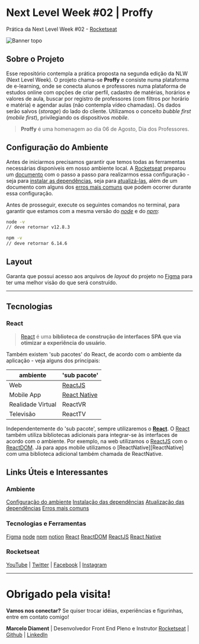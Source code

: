# Next Level Week #02 | Proffy

Prática da Next Level Week #02 - [Rocketseat][Rocketseat]

![Banner topo][Banner topo]

## Sobre o Projeto

Esse repositório contempla a prática proposta na segunda edição da NLW (Next Level Week).
O projeto chama-se **Proffy** e consiste numa plataforma de e-learning, onde se conecta alunos e professores numa plataforma de estudos online com opções de criar perfil, cadastro de matérias, horários e valores de aula, buscar por registro de professores (com filtros por horário e matéria) e agendar aulas (não contempla vídeo chamadas). Os dados serão salvos (_storage_) do lado do cliente. Utilizamos o conceito _bubble first_ (_mobile first_), privilegiando os dispositivos _mobile_.

> **Proffy** é uma homenagem ao dia 06 de Agosto, Dia dos Professores.

## Configuração do Ambiente

Antes de iniciarmos precisamos garantir que temos todas as ferramentas necessárias disponíveis em nosso ambiente local. A [Rocketseat][Rocketseat] preparou um [documento](https://www.notion.so/Configurando-Ambiente-NLW-98a471ad3cb6448284b8ceed31c45767) com o passo a passo para realizarmos essa configuração - seja para [instalar as dependências](https://www.notion.so/Instala-o-3d8bc65b8a0f48249bf3037156eb0a15), seja para [atualizá-las](https://www.notion.so/Atualiza-o-138506d91f2d422da44f5ccd4354186b), além de um documento com alguns dos [erros mais comuns](https://www.notion.so/Tive-problemas-e-agora-7190da61cb234af88e5861d5d2897ad7) que podem ocorrer durante essa configuração.

Antes de prosseguir, execute os seguintes comandos no terminal, para garantir que estamos com a mesma versão do _[node][node]_ e do _[npm][npm]_:

``` sh
node -v
// deve retornar v12.8.3

npm -v
// deve retornar 6.14.6
```

## Layout

Garanta que possui acesso aos arquivos de _layout_ do projeto no [Figma][Figma] para ter uma melhor visão do que será construído.
___

## Tecnologias

### React

> [React][React] é uma **biblioteca de construção de interfaces SPA que via otimizar a experiência do usuário**.

Também existem 'sub pacotes' do React, de acordo com o ambiente da aplicação - veja alguns dos principais:

| ambiente | 'sub pacote' |
| ----- | ----- |
| Web | [ReactJS][ReactJS] |
| Mobile App | [React Native][React Native] |
| Realidade Virtual | ReactVR |
| Televisão | ReactTV |

Independentemente do 'sub pacote', sempre utilizaremos o **[React][React]**. O [React][React] também utiliza bibliotecas adicionais para integrar-se às interfaces de acordo com o ambiente. Por exemplo, na web utilizamos o [ReactJS][ReactJS] com o [ReactDOM][ReactDOM]. Já para apps mobile utilizamos o [ReactNative][ReactNative] com uma biblioteca adicional também chamada de ReactNative.

## Links Úteis e Interessantes

### Ambiente

[Configuração do ambiente](https://www.notion.so/Configurando-Ambiente-NLW-98a471ad3cb6448284b8ceed31c45767)
[Instalação das dependências](https://www.notion.so/Instala-o-3d8bc65b8a0f48249bf3037156eb0a15)
[Atualização das dependências](https://www.notion.so/Atualiza-o-138506d91f2d422da44f5ccd4354186b)
[Erros mais comuns](https://www.notion.so/Tive-problemas-e-agora-7190da61cb234af88e5861d5d2897ad7)

### Tecnologias e Ferramentas

[Figma][Figma]
[node][node]
[npm][npm]
[notion][notion]
[React][React]
[ReactDOM][ReactDOM]
[ReactJS][ReactJS]
[React Native][React Native]

### Rocketseat

[YouTube](https://www.youtube.com/rocketseat) | [Twitter](https://twitter.com/rocketseat) | [Facebook](https://web.facebook.com/rocketseat) | [Instagram](https://www.instagram.com/rocketseat_oficial/)
___

# Obrigado pela visita!

**Vamos nos conectar?**
Se quiser trocar idéias, experiências e figurinhas, entre em contato comigo!

**Marcelo Diament** | Desenvolvedor Front End Pleno e Instrutor
[Rocketseat](https://app.rocketseat.com.br/me/marcelo-diament) | [Github][Github] | [LinkedIn][LinkedIn]

[//]: # 
(LINKS PESSOAIS)
[Github]: <https://github.com/Marcelo-Diament>
[LinkedIn]: <https://linkedin.com/in/marcelodiament>
[Banner topo]: <https://www.notion.so/image/https%3A%2F%2Fs3-us-west-2.amazonaws.com%2Fsecure.notion-static.com%2Fa1b2081b-d1ad-4934-b13d-987d2c94eb52%2F1_-_NLW_02_-_2560x1080.jpg?table=block&id=98a471ad-3cb6-4482-84b8-ceed31c45767&width=3840&cache=v2>
(LINKS DE TERCEIROS)
[Figma]: <https://figma.com>
[node]: <https://nodejs.org>
[npm]: <https://www.npmjs.com/>
[notion]: <https://www.notion.so/>
[React]: <https://github.com/facebook/react>
[ReactDOM]: <https://github.com/facebook/react/tree/master/packages/react-dom>
[ReactJS]: <https://pt-br.reactjs.org/>
[React Native]: <https://reactnative.dev/>
(LINKS ESPECÍFICOS)
[Rocketseat]: <https://app.rocketseat.com.br/me/marcelo-diament>
